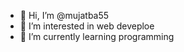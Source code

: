 - 👋 Hi, I’m @mujatba55
- 👀 I’m interested in web deveploe 
- 🌱 I’m currently learning programming

<!---
mujatba55/mujatba55 is a ✨ special ✨ repository because its `README.md` (this file) appears on your GitHub profile.
You can click the Preview link to take a look at your changes.
--->
